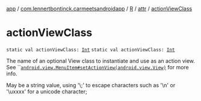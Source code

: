 [app](../../../index.md) / [com.lennertbontinck.carmeetsandroidapp](../../index.md) / [R](../index.md) / [attr](index.md) / [actionViewClass](./action-view-class.md)

# actionViewClass

`static val actionViewClass: `[`Int`](https://kotlinlang.org/api/latest/jvm/stdlib/kotlin/-int/index.html)
`static val actionViewClass: `[`Int`](https://kotlinlang.org/api/latest/jvm/stdlib/kotlin/-int/index.html)

The name of an optional View class to instantiate and use as an action view. See ``[`android.view.MenuItem#setActionView(android.view.View)`](#) for more info.

May be a string value, using '\\;' to escape characters such as '\\n' or '\\uxxxx' for a unicode character;

